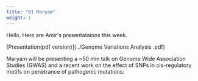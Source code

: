 ```yaml
---
title: "01 Maryam"
weight: 1
---
```


Hello, Here are Amir's presentataions this week.

[Presentation(pdf version)](../Genome Variations Analysis .pdf)

Maryam will be presenting a ~50 min talk on Genome Wide Association Studies (GWAS) and a recent work on the effect of SNPs in cis-regulatory motifs on penetrance of pathogenic mutations:

